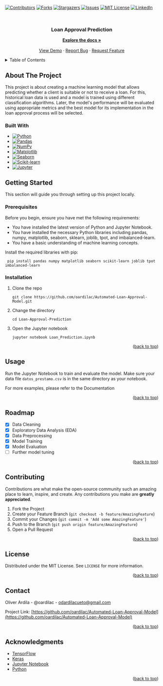 <a name="readme-top"></a>
[![Contributors](https://shields.io/badge/Contributors-1-green)](https://github.com/oardilac/Automated-Loan-Approval-Model/graphs/contributors)
[![Forks](https://img.shields.io/github/forks/oardilac/Automated-Loan-Approval-Model)](https://github.com/oardilac/Automated-Loan-Approval-Model/network/members)
[![Stargazers](https://img.shields.io/github/stars/oardilac/Automated-Loan-Approval-Model)](https://github.com/oardilac/Automated-Loan-Approval-Model/stargazers)
[![Issues](https://img.shields.io/github/issues/oardilac/Automated-Loan-Approval-Model)](https://github.com/oardilac/Automated-Loan-Approval-Model/issues)
[![MIT License](https://img.shields.io/github/license/oardilac/Automated-Loan-Approval-Model)](https://github.com/oardilac/Automated-Loan-Approval-Model/blob/main/LICENSE)
[![LinkedIn](https://img.shields.io/badge/-LinkedIn-black.svg?style=flat-square&logo=linkedin&colorB=555)](https://www.linkedin.com/in/oardilac/)

<br />
<h3 align="center">Loan Approval Prediction</h3>

  <p align="center">
    <a href="https://github.com/oardilac/Automated-Loan-Approval-Model/"><strong>Explore the docs »</strong></a>
    <br />
    <br />
    <a href="https://github.com/oardilac/Automated-Loan-Approval-Model/">View Demo</a>
    ·
    <a href="https://github.com/oardilac/Automated-Loan-Approval-Model/issues">Report Bug</a>
    ·
    <a href="https://github.com/oardilac/Automated-Loan-Approval-Model/issues">Request Feature</a>
  </p>
</div>


<!-- TABLE OF CONTENTS -->
<details>
  <summary>Table of Contents</summary>
  <ol>
    <li>
      <a href="#about-the-project">About The Project</a>
      <ul>
        <li><a href="#built-with">Built With</a></li>
      </ul>
    </li>
    <li>
      <a href="#getting-started">Getting Started</a>
      <ul>
        <li><a href="#prerequisites">Prerequisites</a></li>
        <li><a href="#installation">Installation</a></li>
      </ul>
    </li>
    <li><a href="#usage">Usage</a></li>
    <li><a href="#roadmap">Roadmap</a></li>
    <li><a href="#contributing">Contributing</a></li>
    <li><a href="#license">License</a></li>
    <li><a href="#contact">Contact</a></li>
    <li><a href="#acknowledgments">Acknowledgments</a></li>
  </ol>
</details>

<!-- ABOUT THE PROJECT -->
## About The Project

This project is about creating a machine learning model that allows predicting whether a client is suitable or not to receive a loan. For this, historical loan data is used and a model is trained using different classification algorithms. Later, the model's performance will be evaluated using appropriate metrics and the best model for its implementation in the loan approval process will be selected.

### Built With
* [![Python](https://img.shields.io/badge/Python-3776AB?style=for-the-badge&logo=python&logoColor=white)](https://www.python.org/)
* [![Pandas](https://img.shields.io/badge/Pandas-2C2D72?style=for-the-badge&logo=pandas&logoColor=white)](https://pandas.pydata.org/)
* [![NumPy](https://img.shields.io/badge/NumPy-013243?style=for-the-badge&logo=numpy&logoColor=white)](https://numpy.org/)
* [![Matplotlib](https://img.shields.io/badge/Matplotlib-008080?style=for-the-badge&logo=matplotlib&logoColor=white)](https://matplotlib.org/)
* [![Seaborn](https://img.shields.io/badge/Seaborn-3776AB?style=for-the-badge&logo=python&logoColor=white)](https://seaborn.pydata.org/)
* [![Scikit-learn](https://img.shields.io/badge/ScikitLearn-F7931E?style=for-the-badge&logo=scikit-learn&logoColor=white)](https://scikit-learn.org/stable/)
* [![Jupyter](https://img.shields.io/badge/Jupyter-%23F37626?style=for-the-badge&logo=Jupyter&logoColor=white)](https://jupyter.org/)

<!-- GETTING STARTED -->
## Getting Started

This section will guide you through setting up this project locally.

### Prerequisites

Before you begin, ensure you have met the following requirements:
* You have installed the latest version of Python and Jupyter Notebook.
* You have installed the necessary Python libraries including pandas, numpy, matplotlib, seaborn, sklearn, joblib, tpot, and imbalanced-learn.
* You have a basic understanding of machine learning concepts.

Install the required libraries with pip:
  ```
   pip install pandas numpy matplotlib seaborn scikit-learn joblib tpot imbalanced-learn
  ```

### Installation

1. Clone the repo

    ```
    git clone https://github.com/oardilac/Automated-Loan-Approval-Model.git
    ```

2. Change the directory

    ```
    cd Loan-Approval-Prediction
    ```

3. Open the Jupyter notebook
    ```
    jupyter notebook Loan_Prediction.ipynb
    ```

<p align="right">(<a href="#readme-top">back to top</a>)</p>

<!-- USAGE EXAMPLES -->
## Usage

Run the Jupyter Notebook to train and evaluate the model. Make sure your data file `datos_prestamo.csv` is in the same directory as your notebook.

For more examples, please refer to the Documentation

<p align="right">(<a href="#readme-top">back to top</a>)</p>


<!-- ROADMAP -->
## Roadmap
- [x] Data Cleaning
- [x] Exploratory Data Analysis (EDA)
- [x] Data Preprocessing
- [x] Model Training
- [x] Model Evaluation
- [ ] Further model tuning

<p align="right">(<a href="#readme-top">back to top</a>)</p>


<!-- CONTRIBUTING -->
## Contributing
Contributions are what make the open-source community such an amazing place to learn, inspire, and create. Any contributions you make are **greatly appreciated**.

1. Fork the Project
2. Create your Feature Branch (`git checkout -b feature/AmazingFeature`)
3. Commit your Changes (`git commit -m 'Add some AmazingFeature'`)
4. Push to the Branch (`git push origin feature/AmazingFeature`)
5. Open a Pull Request

<p align="right">(<a href="#readme-top">back to top</a>)</p>

<!-- LICENSE -->
## License
Distributed under the MIT License. See `LICENSE` for more information.

<p align="right">(<a href="#readme-top">back to top</a>)</p>


<!-- CONTACT -->
## Contact

Oliver Ardila - @oardilac - odardilacueto@gmail.com

Project Link: [https://github.com/oardilac/Automated-Loan-Approval-Model](https://github.com/oardilac/Automated-Loan-Approval-Model)

<p align="right">(<a href="#readme-top">back to top</a>)</p>

<!-- ACKNOWLEDGMENTS -->
## Acknowledgments
- [TensorFlow](https://www.tensorflow.org/)
- [Keras](https://keras.io/)
- [Jupyter Notebook](https://jupyter.org/)
- [Python](https://www.python.org/)

<p align="right">(<a href="#readme-top">back to top</a>)</p>
